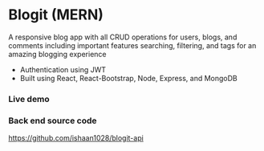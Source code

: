 # Blogit (MERN)

<p>A responsive blog app with all CRUD operations for users, blogs, and comments including important features searching, filtering, and tags for an amazing blogging experience</p>

- Authentication using JWT
- Built using React, React-Bootstrap, Node, Express, and MongoDB

<h3>Live demo</h3>

<h3>Back end source code</h3>

https://github.com/ishaan1028/blogit-api
